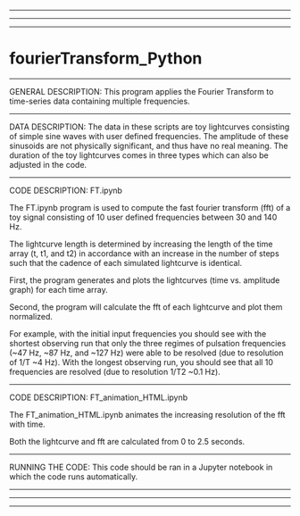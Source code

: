___________________________________________________________________________________________________________________________________________________________________
___________________________________________________________________________________________________________________________________________________________________
___________________________________________________________________________________________________________________________________________________________________
# fourierTransform_Python

___________________________________________________________________________________________________________________________________________________________________
GENERAL DESCRIPTION:
This program applies the Fourier Transform to time-series data containing multiple frequencies. 

___________________________________________________________________________________________________________________________________________________________________
DATA DESCRIPTION:
The data in these scripts are toy lightcurves consisting of simple sine waves with user defined frequencies. The amplitude of these sinusoids are not physically significant, and thus have no real meaning. The duration of the toy lightcurves comes in three types which can also be adjusted in the code.   

___________________________________________________________________________________________________________________________________________________________________
CODE DESCRIPTION: FT.ipynb

The FT.ipynb program is used to compute the fast fourier transform (fft) of a toy signal consisting of 10 user defined frequencies between 30 and 140 Hz.

The lightcurve length is determined by increasing the length of the time array (t, t1, and t2) in accordance with an increase in the number of steps such that the cadence of each simulated lightcurve is identical.

First, the program generates and plots the lightcurves (time vs. amplitude graph) for each time array.

Second, the program will calculate the fft of each lightcurve and plot them normalized.

For example, with the initial input frequencies you should see with the shortest observing run that only the three regimes of pulsation frequencies (~47 Hz, ~87 Hz, and ~127 Hz) were able to be resolved (due to resolution of 1/T ~4 Hz). With the longest observing run, you should see that all 10 frequencies are resolved (due to resolution 1/T2 ~0.1 Hz).

-------------------------------------------------------------------------------------------------------------------------------

CODE DESCRIPTION: FT_animation_HTML.ipynb

The FT_animation_HTML.ipynb animates the increasing resolution of the fft with time.

Both the lightcurve and fft are calculated from 0 to 2.5 seconds.

___________________________________________________________________________________________________________________________________________________________________
RUNNING THE CODE:
This code should be ran in a Jupyter notebook in which the code runs automatically. 


___________________________________________________________________________________________________________________________________________________________________
___________________________________________________________________________________________________________________________________________________________________
___________________________________________________________________________________________________________________________________________________________________
